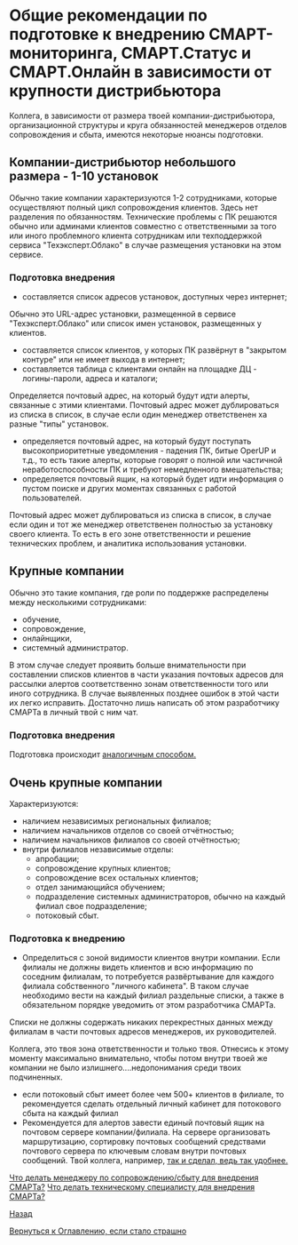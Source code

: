 # Общие рекомендации по подготовке к внедрению СМАРТ-мониторинга, СМАРТ.Статус и СМАРТ.Онлайн в зависимости от крупности дистрибьютора

Коллега, в зависимости от размера твоей компании-дистрибьютора, организационной структуры и круга обязанностей менеджеров отделов сопровождения и сбыта,
имеются некоторые нюансы подготовки.

## Компании-дистрибьютор небольшого размера - 1-10 установок

Обычно такие компании характеризуются 1-2 сотрудниками, которые осуществляют полный цикл сопровождения клиентов.
Здесь нет разделения по обязанностям. 
Технические проблемы с ПК решаются обычно или админами клиентов совместно с ответственными за того или иного 
проблемного клиента сотрудникам или техподдержкой сервиса "Техэксперт.Облако" в случае размещения установки на этом сервисе.

### Подготовка внедрения

- составляется список адресов установок, доступных через интернет; 

Обычно это URL-адрес установки, размещенной в сервисе "Техэксперт.Облако" или список имен установок, размещенных у клиентов.

- составляется список клиентов, у которых ПК развёрнут в "закрытом контуре" или не имеет выхода в интернет;
- составляется таблица с клиентами онлайн на площадке ДЦ - логины-пароли, адреса и каталоги;

Определяется почтовый адрес, на который будут идти алерты, связанные с этими клиентами.
Почтовый адрес может дублироваться из списка в список, в случае если один менеджер ответственен ха разные "типы" установок.

- определяется почтовый адрес, на который будут поступать высокоприоритетные уведомления - падения ПК, битые OperUP и т.д., 
то есть такие алерты, которые говорят о полной или частичной неработоспособности ПК и требуют немедленного вмешательства;
- определяется почтовый ящик, на который будет идти информация о пустом поиске и других моментах связанных с работой пользователей.

Почтовый адрес может дублироваться из списка в список, в случае если один и тот же менеджер ответственен полностью за установку своего клиента.
То есть в его зоне ответственности и решение технических проблем, и аналитика использования установки.

## Крупные компании

Обычно это такие компания, где роли по поддержке распределены между несколькими сотрудниками: 
- обучение, 
- сопровождение, 
- онлайнщики, 
- системный администратор.

В этом случае следует проявить больше внимательности при составлении списков клиентов в части указания почтовых адресов 
для рассылки алертов соответственно зонам ответственности того или иного сотрудника.
В случае выявленных позднее ошибок в этой части их легко исправить.
Достаточно лишь написать об этом разработчику СМАРТа в личный твой с ним чат.

### Подготовка внедрения

Подготовка происходит [аналогичным способом.](059-smart-implenetation-experience-common.md#подготовка-внедрения)

## Очень крупные компании

Характеризуются:

- наличием независимых региональных филиалов;
- наличием начальников отделов со своей отчётностью;
- наличием начальников филиалов со своей отчётностью;
- внутри филиалов независимые отделы:
  - апробации;
  - сопровождение крупных клиентов;
  - сопровождение всех остальных клиентов;
  - отдел занимающийся обучением;
  - подразделение системных администраторов, обычно на каждый филиал свое подразделение;
  - потоковый сбыт.

### Подготовка к внедрению

- Определиться с зоной видимости клиентов внутри компании. Если филиалы не должны видеть клиентов и всю информацию по соседним
  филиалам, то потребуется развёртывание для каждого филиала собственного "личного кабинета".
В таком случае необходимо вести на каждый филиал раздельные списки, а также в обязательном порядке уведомить от этом разработчика СМАРТа.

Списки не должны содержать никаких перекрестных данных между филиалам в части почтовых адресов менеджеров, их руководителей.

Коллега, это твоя зона ответственности и только твоя.
Отнесись к этому моменту максимально внимательно, чтобы потом внутри твоей же компании не было излишнего....недопонимания среди твоих подчиненных.

- если потоковый сбыт имеет более чем 500+ клиентов в филиале, то рекомендуется сделать отдельный личный кабинет для потокового сбыта на каждый филиал
- Рекомендуется для алертов завести единый почтовый ящик на почтовом сервере компании/филиала. 
На сервере организовать маршрутизацию, сортировку почтовых сообщений средствами почтового сервера по ключевым словам внутри почтовых сообщений.
Твой коллега, например, [так и сделал, ведь так удобнее.](030-alert.md#рис1--пример-фильтрации-и-тематической-сортировки-алертов-средствами-используемой-почтовой-программы)

[Что делать менеджеру по сопровождению/сбыту для внедрения СМАРТа?](057-smart-implementation-experience-manager.md)
[Что делать техническому специалисту для внедрения СМАРТа?](058-smart-implementation-experience-tech.md)

[Назад](050-intro-smartuload-smartstatus.md)

[Вернуться к Оглавлению, если стало страшно](Readme.md)
